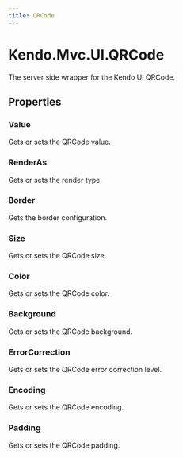 ```yaml
---
title: QRCode
---
```


# Kendo.Mvc.UI.QRCode
The server side wrapper for the Kendo UI QRCode.



## Properties


### Value

Gets or sets the QRCode value.

### RenderAs

Gets or sets the render type.

### Border

Gets the border configuration.

### Size

Gets or sets the QRCode size.

### Color

Gets or sets the QRCode color.

### Background

Gets or sets the QRCode background.

### ErrorCorrection

Gets or sets the QRCode error correction level.

### Encoding

Gets or sets the QRCode encoding.

### Padding

Gets or sets the QRCode padding.



